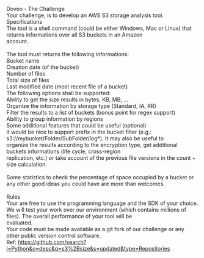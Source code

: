 Doveo - The Challenge <br/>
Your challenge, is to develop an AWS S3 storage analysis tool. 
<br/>
Specifications<br/>
The tool is a shell command (could be either Windows, Mac or Linux) that returns informations over all S3 buckets in an Amazon<br/> account.<br/>
<br/>
The tool must returns the following informations:<br/>
Bucket name<br/>
Creation date (of the bucket)<br/>
Number of files<br/>
Total size of files<br/>
Last modified date (most recent file of a bucket)<br/>
The following options shall be supported:<br/>
Ability to get the size results in bytes, KB, MB, ...<br/>
Organize the information by storage type (Standard, IA, RR)<br/>
Filter the results to a list of buckets (bonus point for regex support)<br/>
Ability to group information by regions<br/>
Some additional features that could be useful (optional)<br/>
It would be nice to support prefix in the bucket filter (e.g.: s3://mybucket/Folder/SubFolder/log*). It may also be useful to<br/> organize the results according to the encryption type, get additional buckets informations (life cycle, cross-region<br/> replication, etc.) or take account of the previous file versions in the count + size calculation.<br/>
<br/>
Some statistics to check the percentage of space occupied by a bucket or any other good ideas you could have are more than welcomes.<br/>
<br/>
Rules<br/>
Your are free to use the programming language and the SDK of your choice.<br/>
We will test your work over our environment (which contains millions of files). The overall performance of your tool will be<br/> evaluated.<br/>
Your code must be made available as a git fork of our challenge or any other public version control software.<br/>
Ref: https://github.com/search?l=Python&o=desc&q=s3%2Bsize&s=updated&type=Repositories<br/>
